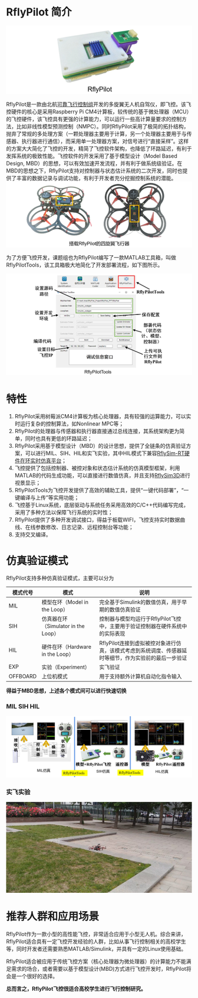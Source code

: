 # RflyPilot 简介

![rflypilot](introduction/img/rflypilot.jpg)


RflyPilot是一款由北航[可靠飞行控制组](https://rfly.buaa.edu.cn/)开发的多旋翼无人机自驾仪，即飞控。该飞控硬件的核心是采用Raspberry Pi CM4计算板，较传统的基于微处理器（MCU）的飞控硬件，该飞控具有更强的计算能力，可以运行一些高计算量要求的控制方法，比如非线性模型预测控制（NMPC）。同时RflyPilot采用了极简的拓扑结构，抛弃了常规的多处理方案（一颗处理器主要用于计算，另一个处理器主要用于与传感器、执行器进行通信），而采用单一处理器方案，对信号进行“直接采样”。这样的方案大大简化了飞控的开发，精简了飞控软件架构，也降低了环路延迟，有利于发挥系统的极致性能。飞控软件的开发采用了基于模型设计（Model Based Design, MBD）的思想，可以有效加速开发流程，并有利于做系统级验证。在MBD的思想之下，RflyPilot支持对控制器与状态估计系统的二次开发，同时也提供了丰富的数据记录与调试功能，有利于开发者充分挖掘控制系统的潜能。
![rflypilot_quadcopter](introduction/img/quadcopter_with_rflypilot.jpg)

为了方便飞控开发，课题组也为RflyPilot编写了一款MATLAB工具箱，叫做RflyPilotTools，该工具箱极大地简化了开发部署流程，如下图所示。

![rflypilottools](introduction/img/rflypilottools.jpg)

# 特性

1. RflyPilot采用树莓派CM4计算板为核心处理器，具有较强的运算能力，可以实时运行复杂的控制算法，如Nonlinear MPC等；
2. RflyPilot的处理器与传感器和执行器直接通过总线连接，其系统架构更为简单，同时也具有更低的环路延迟；
3. RflyPilot采用基于模型设计（MBD）的设计思想，提供了全链条的仿真验证方案，可以进行MIL、SIH、HIL和实飞实验，其中HIL模式下兼容[RflySim-RT硬件在环实时仿真平台](https://rflybuaa.github.io/RflySimRTDoc/)；
4. 飞控提供了包括控制器、被控对象和状态估计系统的仿真模型框架，利用MATLAB的代码生成功能，可以直接进行数值仿真，并且支持[RflySim3D](http://doc.rflysim.com/)进行视景显示；
5. RflyPilotTools为飞控开发提供了高效的辅助工具，提供“一键代码部署”，“一键编译与上传”等实用功能；
6. 飞控基于Linux系统，底层驱动与系统任务采用高效的C/C++代码编写完成，采用了多种方法以保障飞行系统的实时性；
7. RflyPilot提供了多种开发调试接口，得益于板载WIFI，飞控支持实时数据曲线、在线参数修改、日志记录、远程控制台等功能；
8. 支持交叉编译。

# 仿真验证模式
RflyPilot支持多种仿真验证模式，主要可以分为

|模式代号|模式|说明|
|----|----|----|
|MIL|模型在环（Model in the Loop）|完全基于Simulink的数值仿真，用于早期的数值仿真验证|
|SIH|仿真器在环（Simulator in the Loop）|控制器与模型均运行于RflyPilot飞控中，主要用于验证控制器在硬件系统中的实际表现|
|HIL|硬件在环（Hardware in the Loop）|RflyPilot连接到虚拟被控对象进行仿真，该模式考虑到系统调度、传感器延时等细节，作为实验前的最后一步验证|
|EXP|实验（Experiment）|实飞验证|
|OFFBOARD|上位机模式|用于支持额外计算机自动化指令输入|

**得益于MBD思想，上述各个模式间可以进行快速切换**

### MIL SIH HIL

![MIL_SIH_HIL](introduction/img/validation_mode.jpg)

### 实飞实验

![EXP](introduction/img//real-flight.jpg)

# 推荐人群和应用场景
RflyPilot作为一款小型的高性能飞控，非常适合应用于小型无人机。综合来讲，RflyPilot适合具有一定飞控开发经验的人群，比如从事飞行控制相关的高校学生等，同时开发者还需要熟悉MATLAB/Simulink，并具有一定的Linux使用基础。

RflyPilot适合被应用于传统飞控方案（核心处理器为微处理器）的计算能力不能满足需求的场合，或者需要以基于模型设计(MBD)方式进行飞控开发时，RflyPilot将会是一个很好的选择。

**总而言之，RflyPilot飞控很适合高校学生进行飞行控制研究。**

